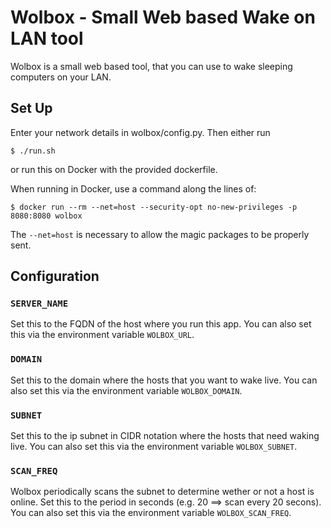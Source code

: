 Wolbox - Small Web based Wake on LAN tool
=========================================

Wolbox is a small web based tool, that you can use to wake sleeping computers on
your LAN.

Set Up
------

Enter your network details in wolbox/config.py. Then either run

    $ ./run.sh

or run this on Docker with the provided dockerfile.

When running in Docker, use a command along the lines of:

    $ docker run --rm --net=host --security-opt no-new-privileges -p 8080:8080 wolbox

The `--net=host` is necessary to allow the magic packages to be properly sent.

Configuration
-------------

### `SERVER_NAME`

Set this to the FQDN of the host where you run this app.
You can also set this via the environment variable `WOLBOX_URL`.

### `DOMAIN`

Set this to the domain where the hosts that you want to wake live.
You can also set this via the environment variable `WOLBOX_DOMAIN`.

### `SUBNET`

Set this to the ip subnet in CIDR notation where the hosts that need waking
live.
You can also set this via the environment variable `WOLBOX_SUBNET`.

### `SCAN_FREQ`

Wolbox periodically scans the subnet to determine wether or not a host is
online. Set this to the period in seconds (e.g. 20 ==> scan every 20 secons).
You can also set this via the environment variable `WOLBOX_SCAN_FREQ`.
